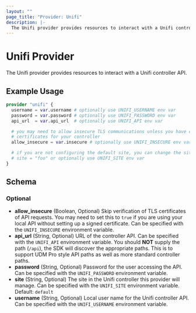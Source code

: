 ```yaml
---
layout: ""
page_title: "Provider: Unifi"
description: |-
  The Unifi provider provides resources to interact with a Unifi controller API.
---
```


# Unifi Provider

The Unifi provider provides resources to interact with a Unifi controller API.

## Example Usage

```terraform
provider "unifi" {
  username = var.username # optionally use UNIFI_USERNAME env var
  password = var.password # optionally use UNIFI_PASSWORD env var
  api_url  = var.api_url  # optionally use UNIFI_API env var

  # you may need to allow insecure TLS communications unless you have configured
  # certificates for your controller
  allow_insecure = var.insecure # optionally use UNIFI_INSECURE env var

  # if you are not configuring the default site, you can change the site
  # site = "foo" or optionally use UNIFI_SITE env var
}
```

## Schema

### Optional

- **allow_insecure** (Boolean, Optional) Skip verification of TLS certificates of API requests. You may need to set this to `true` if you are using your local API without setting up a signed certificate. Can be specified with the `UNIFI_INSECURE` environment variable.
- **api_url** (String, Optional) URL of the controller API. Can be specified with the `UNIFI_API` environment variable. You should **NOT** supply the path (`/api`), the SDK will discover the appropriate paths. This is to support UDM Pro style API paths as well as more standard controller paths.
- **password** (String, Optional) Password for the user accessing the API. Can be specified with the `UNIFI_PASSWORD` environment variable.
- **site** (String, Optional) The site in the Unifi controller this provider will manage. Can be specified with the `UNIFI_SITE` environment variable. Default: `default`
- **username** (String, Optional) Local user name for the Unifi controller API. Can be specified with the `UNIFI_USERNAME` environment variable.
